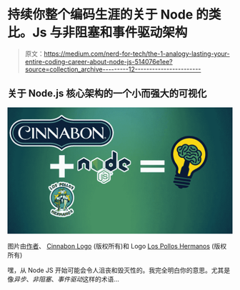 # 持续你整个编码生涯的关于 Node 的类比。Js 与非阻塞和事件驱动架构

> 原文：<https://medium.com/nerd-for-tech/the-1-analogy-lasting-your-entire-coding-career-about-node-js-514076e1ee?source=collection_archive---------12----------------------->

## 关于 Node.js 核心架构的一个小而强大的可视化

![](img/269e6edf3ab7cd339111a884c965f27e.png)

图片由[作者](http://www.arnoldcode.com)、 [Cinnabon Logo](https://www.cinnabon.com/) (版权所有)和 Logo [Los Pollos Hermanos](https://en.wikipedia.org/wiki/Los_Pollos_Hermanos) (版权所有)

嘿，从 Node JS 开始可能会令人沮丧和毁灭性的。我完全明白你的意思。尤其是像*异步*、*非阻塞*、*事件驱动*这样的术语…